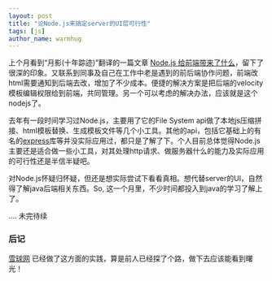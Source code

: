 ```yaml
---
layout: post
title: "论Node.js来搞定server的UI层可行性"
tags: [js]
author_name: warmhug
---
```


上个月看到“月影(十年踪迹)”翻译的一篇文章 [Node.js 给前端带来了什么](http://www.silverna.org/blog/?p=297)，留下了很深的印象。又联系到同事及自己在工作中老是遇到的前后端协作问题，前端改html需要通知到后端去改，增加了不少成本。便捷的解决方案是把后端的velocity模板编辑权限给到前端，共同管理。另一个可以考虑的解决办法，应该就是这个nodejs了。

去年有一段时间学习过Node.js，主要用了它的File System api做了本地js压缩拼接、html模板替换、生成模板文件等几个小工具。其他的api，包括它基础上的有名的[express](http://expressjs.com/)库等并没实际应用过，都只是了解了下。个人目前总体觉得Node.js主要还是适合做一些小工具，对其处理http请求、做服务器什么的能力及实际应用的可行性还是半信半疑吧。

对Node.js怀疑归怀疑，但还是想实际尝试下看看真相。想代替server的UI，自然得了解java后端相关东西。So, 这一个月里，不少时间都投入到java的学习了解上了。

.... 未完待续

### 后记

[雪球网](http://yue.st/slides/xueqiu2012a/) 已经做了这方面的实践，算是前人已经探了个路，做下去应该能看到曙光！

